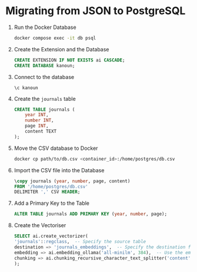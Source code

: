 # Migrating from JSON to PostgreSQL

1. Run the Docker Database
    ```bash
    docker compose exec -it db psql
    ```
2. Create the Extension and the Database
    ```SQL
    CREATE EXTENSION IF NOT EXISTS ai CASCADE;
    CREATE DATABASE kanoun;
    ```
3. Connect to the database
    ```psql
    \c kanoun
    ```
4. Create the `journals` table
    ```SQL
    CREATE TABLE journals (
        year INT,
        number INT,
        page INT,
        content TEXT
    );
    ```
5. Move the CSV database to Docker
    ```bash
    docker cp path/to/db.csv <container_id>:/home/postgres/db.csv
    ```
6. Import the CSV file into the Database
    ```SQL
    \copy journals (year, number, page, content)
    FROM '/home/postgres/db.csv'
    DELIMITER ',' CSV HEADER;
    ```
7. Add a Primary Key to the Table
    ```SQL
    ALTER TABLE journals ADD PRIMARY KEY (year, number, page);
    ```
8. Create the Vectoriser
    ```SQL
    SELECT ai.create_vectorizer(
    'journals'::regclass,  -- Specify the source table
    destination => 'journals_embeddings',  -- Specify the destination for embeddings
    embedding => ai.embedding_ollama('all-minilm', 384),  -- Use the embedding model (e.g., 'all-minilm' with 384 dimensions)
    chunking => ai.chunking_recursive_character_text_splitter('content')  -- Split the text in the 'content' column into chunks
    );
    ```
